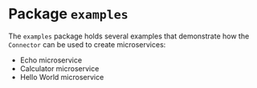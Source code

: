 # Package `examples`

The `examples` package holds several examples that demonstrate how the `Connector` can be used to create microservices:

* Echo microservice
* Calculator microservice
* Hello World microservice
